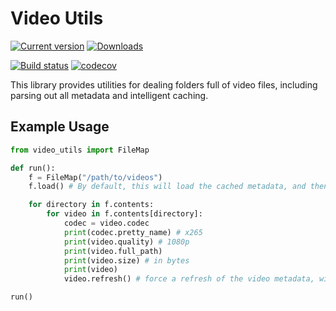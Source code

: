 # Video Utils

[![Current version](https://badge.fury.io/py/video_utils.svg)](https://badge.fury.io/py/video_utils)
[![Downloads](https://pepy.tech/badge/video_utils/month)](https://pepy.tech/project/video_utils)

[![Build status](https://github.com/justin8/video_utils/actions/workflows/build-test.yml/badge.svg)](https://github.com/justin8/video_utils/actions/workflows/build-test.yml)
[![codecov](https://codecov.io/gh/justin8/video_utils/branch/master/graph/badge.svg)](https://codecov.io/gh/justin8/video_utils)

This library provides utilities for dealing folders full of video files, including parsing out all metadata and intelligent caching.

## Example Usage

```python
from video_utils import FileMap

def run():
    f = FileMap("/path/to/videos")
    f.load() # By default, this will load the cached metadata, and then update files that have changed in size

    for directory in f.contents:
        for video in f.contents[directory]:
            codec = video.codec
            print(codec.pretty_name) # x265
            print(video.quality) # 1080p
            print(video.full_path)
            print(video.size) # in bytes
            print(video)
            video.refresh() # force a refresh of the video metadata, will only occur if filesize has changed.

run()
```
